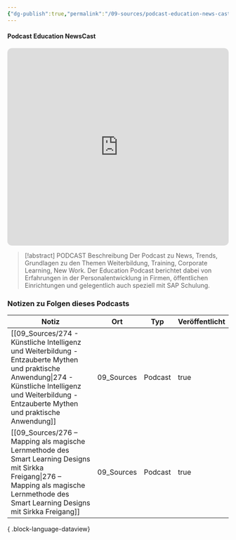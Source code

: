 ```yaml
---
{"dg-publish":true,"permalink":"/09-sources/podcast-education-news-cast/","tags":["class/sourceNote"],"noteIcon":""}
---
```



#### Podcast Education NewsCast 

<iframe allow="autoplay *; encrypted-media *; fullscreen *; clipboard-write" frameborder="0" height="450" style="width:100%;max-width:660px;overflow:hidden;border-radius:10px;" sandbox="allow-forms allow-popups allow-same-origin allow-scripts allow-storage-access-by-user-activation allow-top-navigation-by-user-activation" src="https://embed.podcasts.apple.com/de/podcast/education-newscast/id1352307529"></iframe>

> [!abstract] PODCAST Beschreibung
> Der Podcast zu News, Trends, Grundlagen zu den Themen Weiterbildung, Training, Corporate Learning, New Work. Der Education Podcast berichtet dabei von Erfahrungen in der Personalentwicklung in Firmen, öffentlichen Einrichtungen und gelegentlich auch speziell mit SAP Schulung.

### Notizen zu Folgen dieses Podcasts
| Notiz                                                                                                                                                                                                        | Ort        | Typ     | Veröffentlicht |
| ------------------------------------------------------------------------------------------------------------------------------------------------------------------------------------------------------------ | ---------- | ------- | -------------- |
| [[09_Sources/274 - Künstliche Intelligenz und Weiterbildung - Entzauberte Mythen und praktische Anwendung\|274 - Künstliche Intelligenz und Weiterbildung - Entzauberte Mythen und praktische Anwendung]] | 09_Sources | Podcast | true           |
| [[09_Sources/276 – Mapping als magische Lernmethode des Smart Learning Designs mit Sirkka Freigang\|276 – Mapping als magische Lernmethode des Smart Learning Designs mit Sirkka Freigang]]               | 09_Sources | Podcast | true           |

{ .block-language-dataview}

